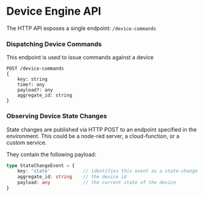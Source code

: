 # Device Engine API

The HTTP API exposes a single endpoint: `/device-commands`

### Dispatching Device Commands
This endpoint is used to issue commands against a device
```
POST /device-commands
{
    key: string
    time?: any
    payload?: any
    aggregate_id: string
}
```

### Observing Device State Changes
State changes are published via HTTP POST to an endpoint specified in the environment. This could be a node-red server, a cloud-function, or a custom service.

They contain the following payload:
```ts
type StateChangeEvent = {
    key: 'state'            // identifies this event as a state-change event
    aggregate_id: string    // the device id
    payload: any            // the current state of the device
}
```